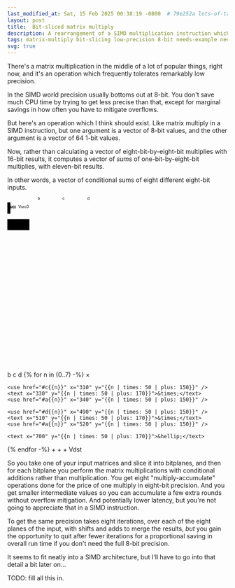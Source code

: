 ```yaml
---
last_modified_at: Sat, 15 Feb 2025 00:38:19 -0800  # 79e252a lots-of-tagging-work
layout: post
title:  Bit-sliced matrix multiply
description: A rearrangement of a SIMD multiplication instruction which allows efficient implementation of matrix multiplication of less than eight-bit precision.
tags: matrix-multiply bit-slicing low-precision 8-bit needs-example needs-work
svg: true
---
```


There's a matrix multiplication in the middle of a lot of popular
things, right now, and it's an operation which frequently tolerates
remarkably low precision.

In the SIMD world precision usually bottoms out at 8-bit.  You don't
save much CPU time by trying to get less precise than that, except for
marginal savings in how often you have to mitigate overflows.

But here's an operation which I think should exist.  Like matrix
multiply in a SIMD instruction, but one argument is a vector of 8-bit
values, and the other argument is a vector of 64 1-bit values.

Now, rather than calculating a vector of eight-bit-by-eight-bit
multiplies with 16-bit results, it computes a vector of _sums_ of
one-bit-by-eight-bit multiplies, with eleven-bit results.

In other words, a vector of conditional sums of eight different
eight-bit inputs.

<svg width="100%" height="608" viewbox="0 0 800 608">
  <defs>
  {% for n in (0..7) -%}
    <g id="a{{n}}"><rect width="80" height="40" class="blockgroup{{n | plus: 0}}" /><text x="40" y="20">a{{n}}</text></g>
  {% endfor -%}
  {% for n in (0..7) -%}
    <g id="b{{n}}"><rect width="10" height="40" class="blockgroup{{n | plus: 8}}" /><text x="5" y="20" font-size="smaller">{{n}}</text></g>
    <g id="c{{n}}"><rect width="10" height="40" class="blockgroup{{n | plus: 8}}" /><text x="5" y="20" font-size="smaller">{{n}}</text></g>
    <g id="d{{n}}"><rect width="10" height="40" class="blockgroup{{n | plus: 8}}" /><text x="5" y="20" font-size="smaller">{{n}}</text></g>
  {% endfor -%}
  <g id="etc"><rect width="10" height="40" /><text x="5" y="20">&hellip;</text></g>
  </defs>
  <text x="40" y="40">Vsrc0</text>
  <text x="40" y="100">Vsrc1</text>
  <text x="110" y="10">b</text>
  <text x="200" y="10">c</text>
  <text x="290" y="10">d</text>
  {% for n in (0..7) -%}
    <use href="#b{{n}}" x="{{n | times: 10 | plus: 70}}" y="20" />
    <use href="#c{{n}}" x="{{n | times: 10 | plus: 160}}" y="20" />
    <use href="#d{{n}}" x="{{n | times: 10 | plus: 250}}" y="20" />
    <use href="#etc" x="{{n | times: 10 | plus: 340}}" y="20" />
    <use href="#etc" x="{{n | times: 10 | plus: 430}}" y="20" />
    <use href="#etc" x="{{n | times: 10 | plus: 520}}" y="20" />
    <use href="#etc" x="{{n | times: 10 | plus: 610}}" y="20" />
    <use href="#etc" x="{{n | times: 10 | plus: 700}}" y="20" />
    <use href="#a{{n}}" x="{{n | times: 90 | plus: 70}}" y="80" />
  {% endfor -%}

  <text x="135" y="140">b</text>
  <text x="315" y="140">c</text>
  <text x="495" y="140">d</text>
  {% for n in (0..7) -%}
    <use href="#b{{n}}" x="130" y="{{n | times: 50 | plus: 150}}" />
    <text x="150" y="{{n | times: 50 | plus: 170}}">&times;</text>
    <use href="#a{{n}}" x="160" y="{{n | times: 50 | plus: 150}}" />

    <use href="#c{{n}}" x="310" y="{{n | times: 50 | plus: 150}}" />
    <text x="330" y="{{n | times: 50 | plus: 170}}">&times;</text>
    <use href="#a{{n}}" x="340" y="{{n | times: 50 | plus: 150}}" />

    <use href="#d{{n}}" x="490" y="{{n | times: 50 | plus: 150}}" />
    <text x="510" y="{{n | times: 50 | plus: 170}}">&times;</text>
    <use href="#a{{n}}" x="520" y="{{n | times: 50 | plus: 150}}" />

    <text x="700" y="{{n | times: 50 | plus: 170}}">&hellip;</text>
  {% endfor -%}
  <text x="115" y="520">&plus;</text>
  <text x="295" y="520">&plus;</text>
  <text x="475" y="520">&plus;</text>
  <line x1="110" y1="550" x2="245" y2="550" />
  <line x1="290" y1="550" x2="425" y2="550" />
  <line x1="470" y1="550" x2="605" y2="550" />
  <text x="40" y="580">Vdst</text>
  <rect x="80"  y="560" width="50" height="40" />
  <rect x="130" y="560" width="110" height="40" class="blockgroup0" />
  <rect x="260" y="560" width="50" height="40" />
  <rect x="310" y="560" width="110" height="40" class="blockgroup1" />
  <rect x="440" y="560" width="50" height="40" />
  <rect x="490" y="560" width="110" height="40" class="blockgroup2" />
  <rect x="620" y="560" width="50" height="40" />
  <rect x="670" y="560" width="110" height="40" />
</svg>

So you take one of your input matrices and slice it into bitplanes, and
then for each bitplane you perform the matrix multiplications with
conditional additions rather than multiplication.  You get eight
"multiply-accumulate" operations done for the price of one multiply in
eight-bit precision.  And you get smaller intermediate values so you can
accumulate a few extra rounds without overflow mitigation.  And
potentially lower latency, but you're not going to appreciate that in a
SIMD instruction.

To get the same precision takes eight iterations, over each of the eight
planes of the input, with shifts and adds to merge the results, _but_
you gain the opportunity to quit after fewer iterations for a
proportional saving in overall run time if you don't need the full 8-bit
precision.

It seems to fit neatly into a SIMD architecture, but I'll have to go
into that detail a bit later on...

TODO: fill all this in.
